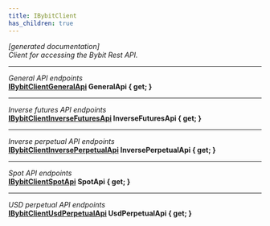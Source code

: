 ```yaml
---
title: IBybitClient
has_children: true
---
```

*[generated documentation]*  
*Client for accessing the Bybit Rest API.*
  
***
*General API endpoints*  
**[IBybitClientGeneralApi](ClientInfo/GeneralApi/IBybitClientGeneralApi.html) GeneralApi { get; }**  
***
*Inverse futures API endpoints*  
**[IBybitClientInverseFuturesApi](ClientInfo/InverseFuturesApi/IBybitClientInverseFuturesApi.html) InverseFuturesApi { get; }**  
***
*Inverse perpetual API endpoints*  
**[IBybitClientInversePerpetualApi](ClientInfo/InversePerpetualApi/IBybitClientInversePerpetualApi.html) InversePerpetualApi { get; }**  
***
*Spot API endpoints*  
**[IBybitClientSpotApi](ClientInfo/SpotApi/IBybitClientSpotApi.html) SpotApi { get; }**  
***
*USD perpetual API endpoints*  
**[IBybitClientUsdPerpetualApi](ClientInfo/UsdPerpetualApi/IBybitClientUsdPerpetualApi.html) UsdPerpetualApi { get; }**  
